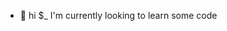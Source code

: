 - 👋 hi $_ I'm currently looking to learn some code 
<!---
Lucci88/Lucci88 is a ✨ special ✨ repository because its `README.md` (this file) appears on your GitHub profile.
You can click the Preview link to take a look at your changes.
--->
